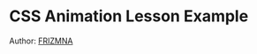 <h1>CSS Animation Lesson Example</h1>
<p>Author: <a href="frizmanuch.github.io" target="_blank">FRIZMNA</a></p>

